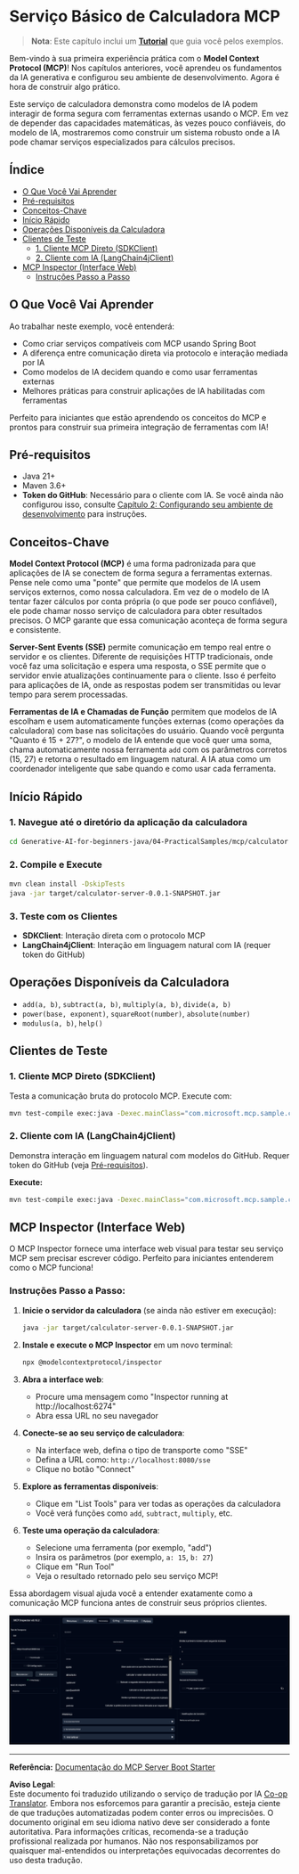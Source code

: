 <!--
CO_OP_TRANSLATOR_METADATA:
{
  "original_hash": "5bd7a347d6ed1d706443f9129dd29dd9",
  "translation_date": "2025-07-25T09:23:06+00:00",
  "source_file": "04-PracticalSamples/mcp/calculator/README.md",
  "language_code": "br"
}
-->
# Serviço Básico de Calculadora MCP

>**Nota**: Este capítulo inclui um [**Tutorial**](./TUTORIAL.md) que guia você pelos exemplos.

Bem-vindo à sua primeira experiência prática com o **Model Context Protocol (MCP)**! Nos capítulos anteriores, você aprendeu os fundamentos da IA generativa e configurou seu ambiente de desenvolvimento. Agora é hora de construir algo prático.

Este serviço de calculadora demonstra como modelos de IA podem interagir de forma segura com ferramentas externas usando o MCP. Em vez de depender das capacidades matemáticas, às vezes pouco confiáveis, do modelo de IA, mostraremos como construir um sistema robusto onde a IA pode chamar serviços especializados para cálculos precisos.

## Índice

- [O Que Você Vai Aprender](../../../../../04-PracticalSamples/mcp/calculator)
- [Pré-requisitos](../../../../../04-PracticalSamples/mcp/calculator)
- [Conceitos-Chave](../../../../../04-PracticalSamples/mcp/calculator)
- [Início Rápido](../../../../../04-PracticalSamples/mcp/calculator)
- [Operações Disponíveis da Calculadora](../../../../../04-PracticalSamples/mcp/calculator)
- [Clientes de Teste](../../../../../04-PracticalSamples/mcp/calculator)
  - [1. Cliente MCP Direto (SDKClient)](../../../../../04-PracticalSamples/mcp/calculator)
  - [2. Cliente com IA (LangChain4jClient)](../../../../../04-PracticalSamples/mcp/calculator)
- [MCP Inspector (Interface Web)](../../../../../04-PracticalSamples/mcp/calculator)
  - [Instruções Passo a Passo](../../../../../04-PracticalSamples/mcp/calculator)

## O Que Você Vai Aprender

Ao trabalhar neste exemplo, você entenderá:
- Como criar serviços compatíveis com MCP usando Spring Boot
- A diferença entre comunicação direta via protocolo e interação mediada por IA
- Como modelos de IA decidem quando e como usar ferramentas externas
- Melhores práticas para construir aplicações de IA habilitadas com ferramentas

Perfeito para iniciantes que estão aprendendo os conceitos do MCP e prontos para construir sua primeira integração de ferramentas com IA!

## Pré-requisitos

- Java 21+
- Maven 3.6+
- **Token do GitHub**: Necessário para o cliente com IA. Se você ainda não configurou isso, consulte [Capítulo 2: Configurando seu ambiente de desenvolvimento](../../../02-SetupDevEnvironment/README.md) para instruções.

## Conceitos-Chave

**Model Context Protocol (MCP)** é uma forma padronizada para que aplicações de IA se conectem de forma segura a ferramentas externas. Pense nele como uma "ponte" que permite que modelos de IA usem serviços externos, como nossa calculadora. Em vez de o modelo de IA tentar fazer cálculos por conta própria (o que pode ser pouco confiável), ele pode chamar nosso serviço de calculadora para obter resultados precisos. O MCP garante que essa comunicação aconteça de forma segura e consistente.

**Server-Sent Events (SSE)** permite comunicação em tempo real entre o servidor e os clientes. Diferente de requisições HTTP tradicionais, onde você faz uma solicitação e espera uma resposta, o SSE permite que o servidor envie atualizações continuamente para o cliente. Isso é perfeito para aplicações de IA, onde as respostas podem ser transmitidas ou levar tempo para serem processadas.

**Ferramentas de IA e Chamadas de Função** permitem que modelos de IA escolham e usem automaticamente funções externas (como operações da calculadora) com base nas solicitações do usuário. Quando você pergunta "Quanto é 15 + 27?", o modelo de IA entende que você quer uma soma, chama automaticamente nossa ferramenta `add` com os parâmetros corretos (15, 27) e retorna o resultado em linguagem natural. A IA atua como um coordenador inteligente que sabe quando e como usar cada ferramenta.

## Início Rápido

### 1. Navegue até o diretório da aplicação da calculadora
```bash
cd Generative-AI-for-beginners-java/04-PracticalSamples/mcp/calculator
```

### 2. Compile e Execute
```bash
mvn clean install -DskipTests
java -jar target/calculator-server-0.0.1-SNAPSHOT.jar
```

### 3. Teste com os Clientes
- **SDKClient**: Interação direta com o protocolo MCP
- **LangChain4jClient**: Interação em linguagem natural com IA (requer token do GitHub)

## Operações Disponíveis da Calculadora

- `add(a, b)`, `subtract(a, b)`, `multiply(a, b)`, `divide(a, b)`
- `power(base, exponent)`, `squareRoot(number)`, `absolute(number)`
- `modulus(a, b)`, `help()`

## Clientes de Teste

### 1. Cliente MCP Direto (SDKClient)
Testa a comunicação bruta do protocolo MCP. Execute com:
```bash
mvn test-compile exec:java -Dexec.mainClass="com.microsoft.mcp.sample.client.SDKClient" -Dexec.classpathScope=test
```

### 2. Cliente com IA (LangChain4jClient)
Demonstra interação em linguagem natural com modelos do GitHub. Requer token do GitHub (veja [Pré-requisitos](../../../../../04-PracticalSamples/mcp/calculator)).

**Execute:**
```bash
mvn test-compile exec:java -Dexec.mainClass="com.microsoft.mcp.sample.client.LangChain4jClient" -Dexec.classpathScope=test
```

## MCP Inspector (Interface Web)

O MCP Inspector fornece uma interface web visual para testar seu serviço MCP sem precisar escrever código. Perfeito para iniciantes entenderem como o MCP funciona!

### Instruções Passo a Passo:

1. **Inicie o servidor da calculadora** (se ainda não estiver em execução):
   ```bash
   java -jar target/calculator-server-0.0.1-SNAPSHOT.jar
   ```

2. **Instale e execute o MCP Inspector** em um novo terminal:
   ```bash
   npx @modelcontextprotocol/inspector
   ```

3. **Abra a interface web**:
   - Procure uma mensagem como "Inspector running at http://localhost:6274"
   - Abra essa URL no seu navegador

4. **Conecte-se ao seu serviço de calculadora**:
   - Na interface web, defina o tipo de transporte como "SSE"
   - Defina a URL como: `http://localhost:8080/sse`
   - Clique no botão "Connect"

5. **Explore as ferramentas disponíveis**:
   - Clique em "List Tools" para ver todas as operações da calculadora
   - Você verá funções como `add`, `subtract`, `multiply`, etc.

6. **Teste uma operação da calculadora**:
   - Selecione uma ferramenta (por exemplo, "add")
   - Insira os parâmetros (por exemplo, `a: 15`, `b: 27`)
   - Clique em "Run Tool"
   - Veja o resultado retornado pelo seu serviço MCP!

Essa abordagem visual ajuda você a entender exatamente como a comunicação MCP funciona antes de construir seus próprios clientes.

![npx inspector](../../../../../translated_images/tool.214c70103694335c4cfdc2d624373dfce4b0162f6aea089ac1da9051fb563b7f.br.png)

---
**Referência:** [Documentação do MCP Server Boot Starter](https://docs.spring.io/spring-ai/reference/api/mcp/mcp-server-boot-starter-docs.html)

**Aviso Legal**:  
Este documento foi traduzido utilizando o serviço de tradução por IA [Co-op Translator](https://github.com/Azure/co-op-translator). Embora nos esforcemos para garantir a precisão, esteja ciente de que traduções automatizadas podem conter erros ou imprecisões. O documento original em seu idioma nativo deve ser considerado a fonte autoritativa. Para informações críticas, recomenda-se a tradução profissional realizada por humanos. Não nos responsabilizamos por quaisquer mal-entendidos ou interpretações equivocadas decorrentes do uso desta tradução.